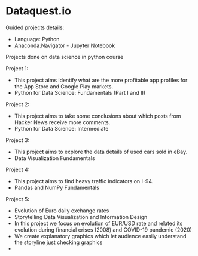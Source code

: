 # Dataquest.io

Guided projects details:
- Language: Python
- Anaconda.Navigator - Jupyter Notebook


Projects done on data science in python course

Project 1: 
- This project aims identify what are the more profitable app profiles for the App Store and Google Play markets.
- Python for Data Science: Fundamentals (Part I and II)

Project 2:
- This project aims to take some conclusions about which posts from Hacker News receive more comments.
- Python for Data Science: Intermediate

Project 3:
- This project aims to explore the data details of used cars sold in eBay.
- Data Visualization Fundamentals

Project 4:
- This project aims  to find heavy traffic indicators on I-94.
- Pandas and NumPy Fundamentals

Project 5:
- Evolution of Euro daily exchange rates
- Storytelling Data Visualization and Information Design
- In this project we focus on evolution of EUR/USD rate and related its evolution during financial crises (2008) and COVID-19 pandemic (2020)
- We create explanatory graphics which let audience easily understand the storyline just checking graphics
- 
